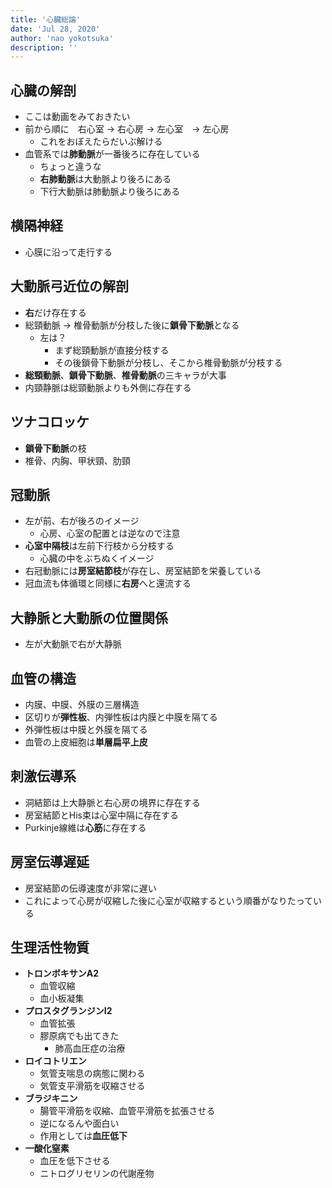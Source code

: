 ```yaml
---
title: '心臓総論'
date: 'Jul 28, 2020'
author: 'nao yokotsuka'
description: ''
---
```


## 心臓の解剖
- ここは動画をみておきたい
- 前から順に　右心室 -> 右心房 -> 左心室　-> 左心房
  - これをおぼえたらだいぶ解ける
- 血管系では**肺動脈**が一番後ろに存在している
  - ちょっと違うな
  - **右肺動脈**は大動脈より後ろにある
  - 下行大動脈は肺動脈より後ろにある

## 横隔神経
- 心膜に沿って走行する

## 大動脈弓近位の解剖
- **右**だけ存在する
- 総頸動脈 -> 椎骨動脈が分枝した後に**鎖骨下動脈**となる
  - 左は？
    - まず総頸動脈が直接分枝する
    - その後鎖骨下動脈が分枝し、そこから椎骨動脈が分枝する
- **総頸動脈**、**鎖骨下動脈**、**椎骨動脈**の三キャラが大事
- 内頸静脈は総頸動脈よりも外側に存在する

## ツナコロッケ
- **鎖骨下動脈**の枝
- 椎骨、内胸、甲状頸、肋頸

## 冠動脈
- 左が前、右が後ろのイメージ
  - 心房、心室の配置とは逆なので注意
- **心室中隔枝**は左前下行枝から分枝する
  - 心臓の中をぶちぬくイメージ
- 右冠動脈には**房室結節枝**が存在し、房室結節を栄養している
- 冠血流も体循環と同様に**右房**へと還流する

## 大静脈と大動脈の位置関係
- 左が大動脈で右が大静脈

## 血管の構造
- 内膜、中膜、外膜の三層構造
- 区切りが**弾性板**、内弾性板は内膜と中膜を隔てる
- 外弾性板は中膜と外膜を隔てる
- 血管の上皮細胞は**単層扁平上皮**

## 刺激伝導系
- 洞結節は上大静脈と右心房の境界に存在する
- 房室結節とHis束は心室中隔に存在する
- Purkinje線維は**心筋**に存在する

## 房室伝導遅延
- 房室結節の伝導速度が非常に遅い
- これによって心房が収縮した後に心室が収縮するという順番がなりたっている

## 生理活性物質 
- **トロンボキサンA2**
  - 血管収縮
  - 血小板凝集
- **プロスタグランジンI2**
  - 血管拡張
  - 膠原病でも出てきた
    - 肺高血圧症の治療
- **ロイコトリエン**
  - 気管支喘息の病態に関わる
  - 気管支平滑筋を収縮させる
- **ブラジキニン**
  - 腸管平滑筋を収縮、血管平滑筋を拡張させる
  - 逆になるんや面白い
  - 作用としては**血圧低下**
- **一酸化窒素**
  - 血圧を低下させる
  - ニトログリセリンの代謝産物
